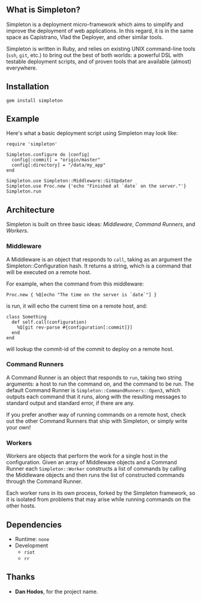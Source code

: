 ## What is Simpleton?

Simpleton is a deployment micro-framework which aims to simplify and improve
the deployment of web applications. In this regard, it is in the same space
as Capistrano, Vlad the Deployer, and other similar tools.

Simpleton is written in Ruby, and relies on existing UNIX command-line tools
(`ssh`, `git`, etc.) to bring out the best of both worlds: a powerful DSL with
testable deployment scripts, and of proven tools that are available
(almost) everywhere.

## Installation

    gem install simpleton

## Example

Here's what a basic deployment script using Simpleton may look like:

    require 'simpleton'
    
    Simpleton.configure do |config|
      config[:commit] = "origin/master"
      config[:directory] = "/data/my_app"
    end
    
    Simpleton.use Simpleton::Middleware::GitUpdater
    Simpleton.use Proc.new {'echo "Finished at `date` on the server."'}
    Simpleton.run

## Architecture

Simpleton is built on three basic ideas: *Middleware*, *Command Runners*,
and *Workers*.

### Middleware

A Middleware is an object that responds to `call`, taking as an argument
the Simpleton::Configuration hash. It returns a string, which is a command
that will be executed on a remote host.

For example, when the command from this middleware:

    Proc.new { %Q[echo "The time on the server is `date`"] }

is run, it will echo the current time on a remote host, and:

    class Something
      def self.call(configuration)
        %Q[git rev-parse #{configuration[:commit]}]
      end
    end

will lookup the commit-id of the commit to deploy on a remote host.

### Command Runners

A Command Runner is an object that responds to `run`, taking two string arguments:
a host to run the command on, and the command to be run. The default
Command Runner is `Simpleton::CommandRunners::Open3`, which outputs each command
that it runs, along with the resulting messages to standard output and standard
error, if there are any.

If you prefer another way of running commands on a remote host, check out the
other Command Runners that ship with Simpleton, or simply write your own!

### Workers

Workers are objects that perform the work for a single host in the
configuration. Given an array of Middleware objects and a Command Runner
each `Simpleton::Worker` constructs a list of commands by calling the Middleware
objects and then runs the list of constructed commands through the Command Runner.

Each worker runs in its own process, forked by the Simpleton framework, so it
is isolated from problems that may arise while running commands on the other
hosts.

## Dependencies

* Runtime: `none`
* Development
  * `riot`
  * `rr`

## Thanks

* __Dan Hodos__, for the project name.